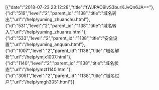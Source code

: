 [{"date":"2018-07-23 23:12:28","title":"tWJPAO9lvS3burKJvQn6JA=="},{"id":"519","level":"2","parent_id":"1138","title":"域名转出","url":"/help/yuming_zhuanchu.html"},{"id":"531","level":"2","parent_id":"1138","title":"域名转入","url":"/help/yuming_zhuanru.html"},{"id":"533","level":"2","parent_id":"1138","title":"安全设置","url":"/help/yuming_anquan.html"},{"id":"1007","level":"2","parent_id":"1138","title":"域名解析","url":"/help/ymjx1007.html"},{"id":"1140","level":"2","parent_id":"1138","title":"域名状态","url":"/help/ymzt1140.html"},{"id":"3051","level":"2","parent_id":"1138","title":"域名过户","url":"/help/ymgh3051.html"}]